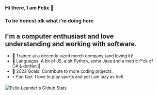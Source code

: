 ### Hi there, I am [Felix][website] 👋

### To be honest idk what i'm doing here

## I'm a computer enthusiast and love understanding and working with software.
- 🔭 Trainee at a decently sized merch company (and loving it)!
- 🌱 Languages: A bit of JS, a bit Python, some Java and a metric f*ck of C# & dotNet 🤣
- 🥅 2022 Goals: Contribute to more coding projects.
- ⚡ Fun fact: I love to play sports and yet i am lazy as hell


<img align="left" alt="Felix-Leander's Github Stats" src="https://i.ibb.co/sQd2KCv/ANETVIu-H-400x400.jpg" />

[website]: http://felix-leander.de/
[discord]: https://discord.com/
